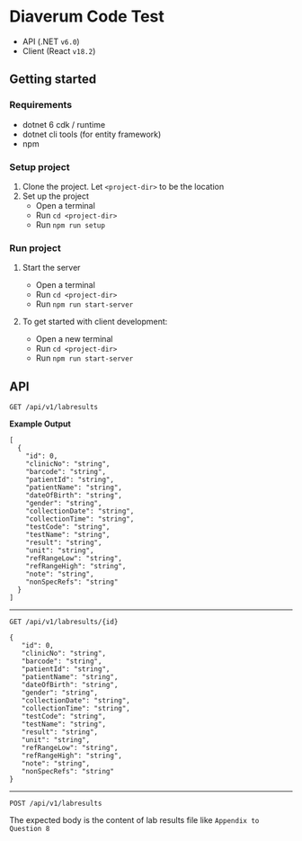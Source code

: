 # Diaverum Code Test

* API (.NET `v6.0`)
* Client (React `v18.2`)

## Getting started

### Requirements ###
* dotnet 6 cdk / runtime
* dotnet cli tools (for entity framework)
* npm


### Setup project ###
1. Clone the project. Let `<project-dir>` to be the location
2. Set up the project
   * Open a terminal
   * Run `cd <project-dir>`
   * Run `npm run setup`

### Run project ###
1. Start the server
   * Open a terminal
   * Run `cd <project-dir>`
   * Run `npm run start-server`

2. To get started with client development:
   * Open a new terminal
   * Run `cd <project-dir>`
   * Run `npm run start-server`


## API ##

`GET /api/v1/labresults`

**Example Output**
```
[
  {
    "id": 0,
    "clinicNo": "string",
    "barcode": "string",
    "patientId": "string",
    "patientName": "string",
    "dateOfBirth": "string",
    "gender": "string",
    "collectionDate": "string",
    "collectionTime": "string",
    "testCode": "string",
    "testName": "string",
    "result": "string",
    "unit": "string",
    "refRangeLow": "string",
    "refRangeHigh": "string",
    "note": "string",
    "nonSpecRefs": "string"
  }
]
```

---

`GET /api/v1/labresults/{id}`

```
{
   "id": 0,
   "clinicNo": "string",
   "barcode": "string",
   "patientId": "string",
   "patientName": "string",
   "dateOfBirth": "string",
   "gender": "string",
   "collectionDate": "string",
   "collectionTime": "string",
   "testCode": "string",
   "testName": "string",
   "result": "string",
   "unit": "string",
   "refRangeLow": "string",
   "refRangeHigh": "string",
   "note": "string",
   "nonSpecRefs": "string"
}
```

---

`POST /api/v1/labresults`

The expected body is the content of lab results file like `Appendix to Question 8`
